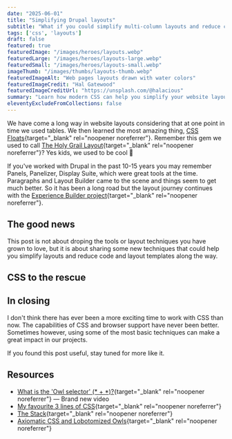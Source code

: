 ```yaml
---
date: "2025-06-01"
title: "Simplifying Drupal layouts"
subtitle: "What if you could simplify multi-column layouts and reduce code complexity along the way? What if this could be done with CSS?"
tags: ['css', 'layouts']
draft: false
featured: true
featuredImage: "/images/heroes/layouts.webp"
featuredLarge: "/images/heroes/layouts-large.webp"
featuredSmall: "/images/heroes/layouts-small.webp"
imageThumb: "/images/thumbs/layouts-thumb.webp"
featuredImageAlt: "Web pages layouts drawn with water colors"
featuredImageCredit: "Hal Gatewood"
featuredImageCreditUrl: "https://unsplash.com/@halacious"
summary: "Learn how modern CSS can help you simplify your website layouts."
eleventyExcludeFromCollections: false
---
```


We have come a long way in website layouts considering that at one point in time we used tables. We then learned the most amazing thing, [CSS Floats](https://developer.mozilla.org/en-US/docs/Web/CSS/float){target="_blank" rel="noopener noreferrer"}. Remember this gem we used to call [The Holy Grail Layout](https://webdesignplayground.io/lessons/11-1-7/){target="_blank" rel="noopener noreferrer"}? Yes kids, we used to be cool 🤘

If you've worked with Drupal in the past 10-15 years you may remember Panels, Panelizer, Display Suite, which were great tools at the time. Paragraphs and Layout Builder came to the scene and things seem to get much better. So it has been a long road but the layout journey continues with the [Experience Builder project](https://www.drupal.org/project/experience_builder){target="_blank" rel="noopener noreferrer"}.

## The good news

This post is not about droping the tools or layout techniques you have grown to love, but it is about sharing some new techniques that could help you simplify layouts and reduce code and layout templates along the way.

## CSS to the rescue


## In closing

I don't think there has ever been a more exciting time to work with CSS than now. The capabilities of CSS and browser support have never been better. Sometimes however, using some of the most basic techniques can make a great impact in our projects.

If you found this post useful, stay tuned for more like it.

## Resources

* [What is the 'Owl selector' (* + *)?](https://www.youtube.com/watch?v=0O0ssm70g1g){target="_blank" rel="noopener noreferrer"} &mdash; Brand new video
* [My favourite 3 lines of CSS](https://piccalil.li/blog/my-favourite-3-lines-of-css/){target="_blank" rel="noopener noreferrer"}
* [The Stack](https://every-layout.dev/layouts/stack/){target="_blank" rel="noopener noreferrer"}
* [Axiomatic CSS and Lobotomized Owls](https://alistapart.com/article/axiomatic-css-and-lobotomized-owls/){target="_blank" rel="noopener noreferrer"}
